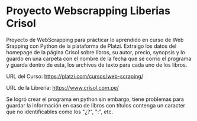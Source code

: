# Proyecto Webscrapping Liberias Crisol

Proyecto de WebScrapping para prácticar lo aprendido en curso de Web Srapping con Python de la plataforma de Platzi. Extraigo los datos del homepage de la página Crisol sobre libros, su autor, precio, synopsis y lo guardo en una carpeta con el nombre de la fecha que se corrio el programa y guarda dentro de esta, los archivos de texto para cada uno de los libros.

URL del Curso: https://platzi.com/cursos/web-scraping/

URL de la Libreria: https://www.crisol.com.pe/

Se logró crear el programa en python sin embargo, tiene problemas para guardar la información en caso de libros con títulos contenga un caracter que no identificables como los "¿?", ":", etc.
